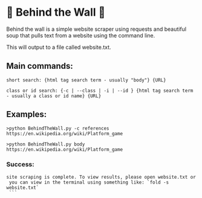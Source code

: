 # 🧱 Behind the Wall 🧱

Behind the wall is a simple website scraper using requests and beautiful soup that pulls text from a website using the command line.

This will output to a file called website.txt.

## Main commands: 
    
    short search: {html tag search term - usually "body"} {URL} 
    
    class or id search: {-c | --class | -i | --id } {html tag search term - usually a class or id name} {URL} 

## Examples:
   ```
   >python BehindTheWall.py -c references https://en.wikipedia.org/wiki/Platform_game
   ```
   ```
   >python BehindTheWall.py body https://en.wikipedia.org/wiki/Platform_game
   ```
### Success:
   ```
   site scraping is complete. To view results, please open website.txt or
    you can view in the terminal using something like: `fold -s website.txt`
    ```
